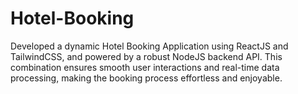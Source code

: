 # Hotel-Booking
Developed a dynamic Hotel Booking Application using ReactJS and TailwindCSS, and powered by a robust NodeJS backend API. This combination ensures smooth user interactions and real-time data processing, making the booking process effortless and enjoyable.
